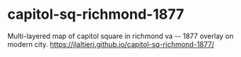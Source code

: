 # capitol-sq-richmond-1877
Multi-layered map of capitol square in richmond va -- 1877 overlay on modern city.
https://jlaltieri.github.io/capitol-sq-richmond-1877/
